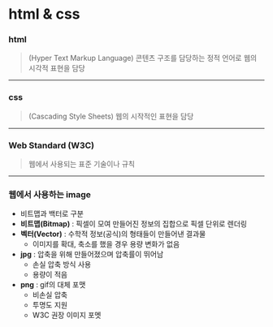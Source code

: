 # html & css

### html

> (Hyper Text Markup Language) 콘텐츠 구조를 담당하는 정적 언어로 웹의 시각적 표현을 담당

---

### css

> (Cascading Style Sheets) 웹의 시작적인 표현을 담당

---

### Web Standard (W3C)

> 웹에서 사용되는 표준 기술이나 규칙

---

### 웹에서 사용하는 image

-   비트맵과 백터로 구분
-   **비트맵(Bitmap)** : 픽셀이 모여 만들어진 정보의 집합으로 픽셀 단위로 렌더링
-   **벡터(Vector)** : 수학적 정보(공식)의 형태들이 만들어낸 결과물
    -   이미지를 확대, 축소를 했을 경우 용량 변화가 없음
-   **jpg** : 압축을 위해 만들어졌으며 압축률이 뛰어남
    -   손실 압축 방식 사용
    -   용량이 적음
-   **png** : gif의 대체 포맷
    -   비손실 압축
    -   투명도 지원
    -   W3C 권장 이미지 포멧
